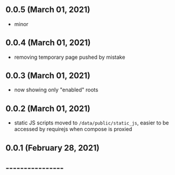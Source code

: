 ## 0.0.5 (March 01, 2021)
  - minor

## 0.0.4 (March 01, 2021)
  - removing temporary page pushed by mistake

## 0.0.3 (March 01, 2021)
  - now showing only "enabled" roots

## 0.0.2 (March 01, 2021)
  - static JS scripts moved to `/data/public/static_js`, easier to be accessed by requirejs when compose is proxied

## 0.0.1 (February 28, 2021)


## ----------------